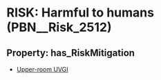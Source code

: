# RISK: __Harmful to humans__ (PBN__Risk_2512)

## Property: has_RiskMitigation

* [Upper-room UVGI](PBN__Mitigation_261)

